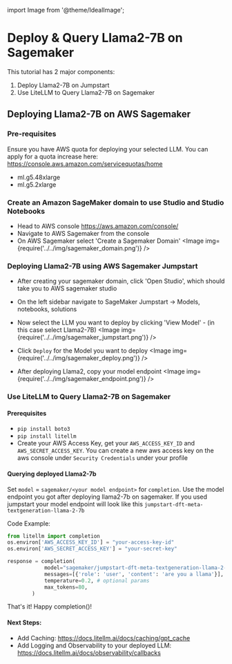 import Image from '@theme/IdealImage';

# Deploy & Query Llama2-7B on Sagemaker

This tutorial has 2 major components:
1. Deploy Llama2-7B on Jumpstart
2. Use LiteLLM to Query Llama2-7B on Sagemaker

## Deploying Llama2-7B on AWS Sagemaker
### Pre-requisites
Ensure you have AWS quota for deploying your selected LLM. You can apply for a quota increase here: https://console.aws.amazon.com/servicequotas/home
* ml.g5.48xlarge
* ml.g5.2xlarge

### Create an Amazon SageMaker domain to use Studio and Studio Notebooks

- Head to AWS console https://aws.amazon.com/console/ 
- Navigate to AWS Sagemaker from the console
- On AWS Sagemaker select 'Create a Sagemaker Domain' 
<Image img={require('../../img/sagemaker_domain.png')} />

### Deploying Llama2-7B using AWS Sagemaker Jumpstart

- After creating your sagemaker domain, click 'Open Studio', which should take you to AWS sagemaker studio 

- On the left sidebar navigate to SageMaker Jumpstart -> Models, notebooks, solutions
- Now select the LLM you want to deploy by clicking 'View Model' - (in this case select Llama2-7B)
<Image img={require('../../img/sagemaker_jumpstart.png')} />
- Click `Deploy` for the Model you want to deploy
<Image img={require('../../img/sagemaker_deploy.png')} />

- After deploying Llama2, copy your model endpoint 
<Image img={require('../../img/sagemaker_endpoint.png')} />

### Use LiteLLM to Query Llama2-7B on Sagemaker

#### Prerequisites
* `pip install boto3`
* `pip install litellm`
* Create your AWS Access Key, get your `AWS_ACCESS_KEY_ID` and  `AWS_SECRET_ACCESS_KEY`. You can create a new aws access key on the aws console under `Security Credentials` under your profile

#### Querying deployed Llama2-7b 
Set `model` = `sagemaker/<your model endpoint>` for `completion`. Use the model endpoint you got after deploying llama2-7b on sagemaker. If you used jumpstart your model endpoint will look like this `jumpstart-dft-meta-textgeneration-llama-2-7b`

Code Example:
```python
from litellm import completion
os.environ['AWS_ACCESS_KEY_ID'] = "your-access-key-id"
os.environ['AWS_SECRET_ACCESS_KEY'] = "your-secret-key"

response = completion(
            model="sagemaker/jumpstart-dft-meta-textgeneration-llama-2-7b", 
            messages=[{'role': 'user', 'content': 'are you a llama'}],
            temperature=0.2, # optional params
            max_tokens=80,
        )

```

That's it! Happy completion()!

#### Next Steps: 
- Add Caching: https://docs.litellm.ai/docs/caching/gpt_cache
- Add Logging and Observability to your deployed LLM: https://docs.litellm.ai/docs/observability/callbacks








